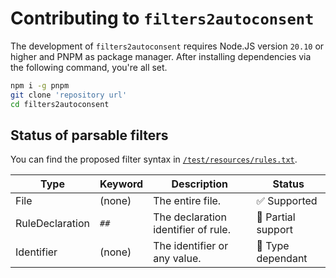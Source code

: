 # Contributing to `filters2autoconsent`

The development of `filters2autoconsent` requires Node.JS version `20.10` or higher and PNPM as package manager.
After installing dependencies via the following command, you're all set.

```sh
npm i -g pnpm
git clone 'repository url'
cd filters2autoconsent
```

## Status of parsable filters

You can find the proposed filter syntax in [`/test/resources/rules.txt`](/test/resources/rules.txt).

| Type            | Keyword | Description                         | Status             |
|-----------------|---------|-------------------------------------|--------------------|
| File            | (none)  | The entire file.                    | ✅ Supported        |
| RuleDeclaration | `##`    | The declaration identifier of rule. | 📝 Partial support |
| Identifier      | (none)  | The identifier or any value.        | 📝 Type dependant  |
